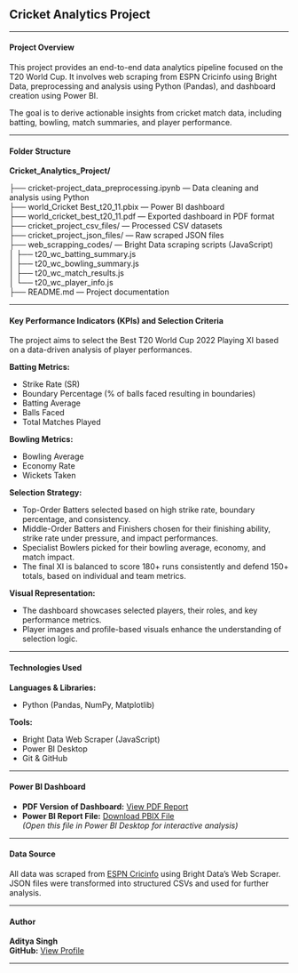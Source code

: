 ## **Cricket Analytics Project**

---

#### **Project Overview**

This project provides an end-to-end data analytics pipeline focused on the T20 World Cup. It involves web scraping from ESPN Cricinfo using Bright Data, preprocessing and analysis using Python (Pandas), and dashboard creation using Power BI.

The goal is to derive actionable insights from cricket match data, including batting, bowling, match summaries, and player performance.

---

#### **Folder Structure**

**Cricket_Analytics_Project/**

├── cricket-project_data_preprocessing.ipynb   — Data cleaning and analysis using Python  
├── world_Cricket Best_t20_11.pbix             — Power BI dashboard  
├── world_cricket_best_t20_11.pdf              — Exported dashboard in PDF format  
├── cricket_project_csv_files/                 — Processed CSV datasets  
├── cricket_project_json_files/                — Raw scraped JSON files  
├── web_scrapping_codes/                       — Bright Data scraping scripts (JavaScript)  
│   ├── t20_wc_batting_summary.js  
│   ├── t20_wc_bowling_summary.js  
│   ├── t20_wc_match_results.js  
│   └── t20_wc_player_info.js  
├── README.md                                  — Project documentation  

---

#### **Key Performance Indicators (KPIs) and Selection Criteria**

The project aims to select the Best T20 World Cup 2022 Playing XI based on a data-driven analysis of player performances.

**Batting Metrics:**
- Strike Rate (SR)
- Boundary Percentage (% of balls faced resulting in boundaries)
- Batting Average
- Balls Faced
- Total Matches Played

**Bowling Metrics:**
- Bowling Average
- Economy Rate
- Wickets Taken

**Selection Strategy:**
- Top-Order Batters selected based on high strike rate, boundary percentage, and consistency.
- Middle-Order Batters and Finishers chosen for their finishing ability, strike rate under pressure, and impact performances.
- Specialist Bowlers picked for their bowling average, economy, and match impact.
- The final XI is balanced to score 180+ runs consistently and defend 150+ totals, based on individual and team metrics.

**Visual Representation:**
- The dashboard showcases selected players, their roles, and key performance metrics.
- Player images and profile-based visuals enhance the understanding of selection logic.

---

#### **Technologies Used**

**Languages & Libraries:**
- Python (Pandas, NumPy, Matplotlib)

**Tools:**
- Bright Data Web Scraper (JavaScript)
- Power BI Desktop
- Git & GitHub

---

#### **Power BI Dashboard**

- **PDF Version of Dashboard:** [View PDF Report](./world_cricket_best_t20_11.pdf)  
- **Power BI Report File:** [Download PBIX File](./world_Cricket%20Best_t20_11.pbix)  
  *(Open this file in Power BI Desktop for interactive analysis)*  

---

#### **Data Source**

All data was scraped from [ESPN Cricinfo](https://www.espncricinfo.com/) using Bright Data’s Web Scraper.  
JSON files were transformed into structured CSVs and used for further analysis.

---

#### **Author**

**Aditya Singh**  
**GitHub:** [View Profile](https://github.com/Aditya23303)


---








